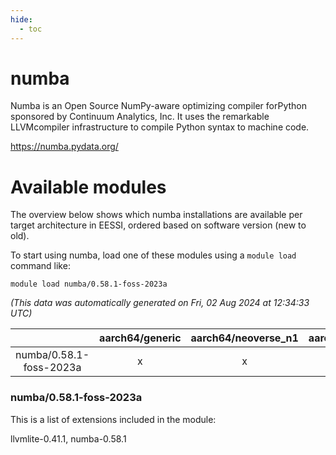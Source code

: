 ```yaml
---
hide:
  - toc
---
```


numba
=====


Numba is an Open Source NumPy-aware optimizing compiler forPython sponsored by Continuum Analytics, Inc. It uses the remarkable LLVMcompiler infrastructure to compile Python syntax to machine code.

https://numba.pydata.org/
# Available modules


The overview below shows which numba installations are available per target architecture in EESSI, ordered based on software version (new to old).

To start using numba, load one of these modules using a `module load` command like:

```shell
module load numba/0.58.1-foss-2023a
```

*(This data was automatically generated on Fri, 02 Aug 2024 at 12:34:33 UTC)*  

| |aarch64/generic|aarch64/neoverse_n1|aarch64/neoverse_v1|x86_64/generic|x86_64/amd/zen2|x86_64/amd/zen3|x86_64/amd/zen4|x86_64/intel/haswell|x86_64/intel/skylake_avx512|
| :---: | :---: | :---: | :---: | :---: | :---: | :---: | :---: | :---: | :---: |
|numba/0.58.1-foss-2023a|x|x|x|x|x|x|x|x|x|


### numba/0.58.1-foss-2023a

This is a list of extensions included in the module:

llvmlite-0.41.1, numba-0.58.1